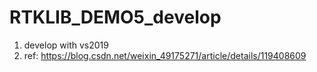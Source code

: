 # RTKLIB_DEMO5_develop
1. develop with vs2019
2. ref: https://blog.csdn.net/weixin_49175271/article/details/119408609
